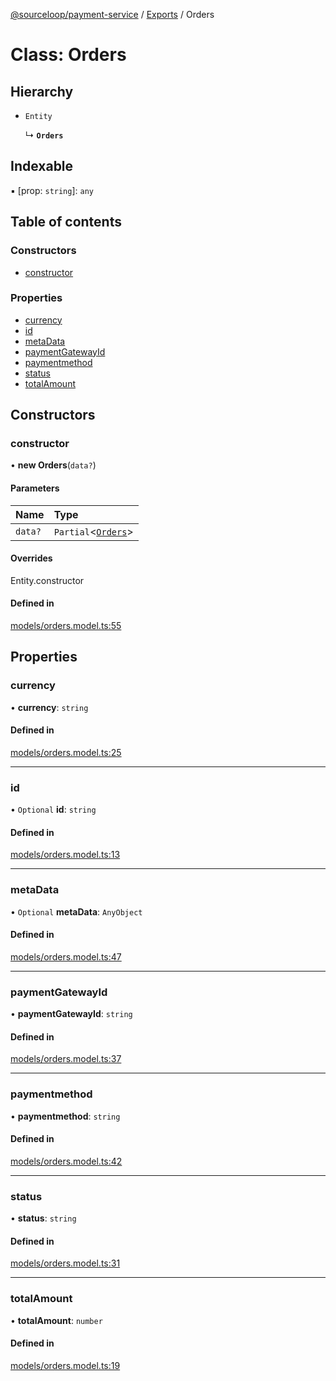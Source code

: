 [@sourceloop/payment-service](../README.md) / [Exports](../modules.md) / Orders

# Class: Orders

## Hierarchy

- `Entity`

  ↳ **`Orders`**

## Indexable

▪ [prop: `string`]: `any`

## Table of contents

### Constructors

- [constructor](Orders.md#constructor)

### Properties

- [currency](Orders.md#currency)
- [id](Orders.md#id)
- [metaData](Orders.md#metadata)
- [paymentGatewayId](Orders.md#paymentgatewayid)
- [paymentmethod](Orders.md#paymentmethod)
- [status](Orders.md#status)
- [totalAmount](Orders.md#totalamount)

## Constructors

### constructor

• **new Orders**(`data?`)

#### Parameters

| Name | Type |
| :------ | :------ |
| `data?` | `Partial`<[`Orders`](Orders.md)\> |

#### Overrides

Entity.constructor

#### Defined in

[models/orders.model.ts:55](https://github.com/sourcefuse/loopback4-microservice-catalog/blob/77bb890a2/services/payment-service/src/models/orders.model.ts#L55)

## Properties

### currency

• **currency**: `string`

#### Defined in

[models/orders.model.ts:25](https://github.com/sourcefuse/loopback4-microservice-catalog/blob/77bb890a2/services/payment-service/src/models/orders.model.ts#L25)

___

### id

• `Optional` **id**: `string`

#### Defined in

[models/orders.model.ts:13](https://github.com/sourcefuse/loopback4-microservice-catalog/blob/77bb890a2/services/payment-service/src/models/orders.model.ts#L13)

___

### metaData

• `Optional` **metaData**: `AnyObject`

#### Defined in

[models/orders.model.ts:47](https://github.com/sourcefuse/loopback4-microservice-catalog/blob/77bb890a2/services/payment-service/src/models/orders.model.ts#L47)

___

### paymentGatewayId

• **paymentGatewayId**: `string`

#### Defined in

[models/orders.model.ts:37](https://github.com/sourcefuse/loopback4-microservice-catalog/blob/77bb890a2/services/payment-service/src/models/orders.model.ts#L37)

___

### paymentmethod

• **paymentmethod**: `string`

#### Defined in

[models/orders.model.ts:42](https://github.com/sourcefuse/loopback4-microservice-catalog/blob/77bb890a2/services/payment-service/src/models/orders.model.ts#L42)

___

### status

• **status**: `string`

#### Defined in

[models/orders.model.ts:31](https://github.com/sourcefuse/loopback4-microservice-catalog/blob/77bb890a2/services/payment-service/src/models/orders.model.ts#L31)

___

### totalAmount

• **totalAmount**: `number`

#### Defined in

[models/orders.model.ts:19](https://github.com/sourcefuse/loopback4-microservice-catalog/blob/77bb890a2/services/payment-service/src/models/orders.model.ts#L19)
